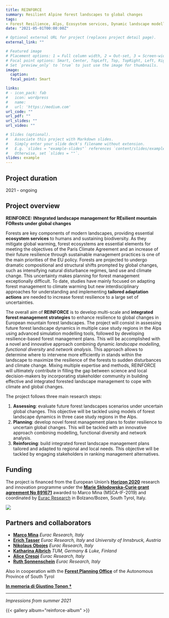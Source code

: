 ```yaml
---
title: REINFORCE
summary: Resilient Alpine forest landscapes to global changes
tags:
- Forest Resilience, Alps, Ecosystem services, Dynamic landscape modelling
date: "2021-05-01T00:00:00Z"

# Optional external URL for project (replaces project detail page).
external_link: ""

# Featured image
# Placement options: 1 = Full column width, 2 = Out-set, 3 = Screen-width
# Focal point options: Smart, Center, TopLeft, Top, TopRight, Left, Right, BottomLeft, Bottom, BottomRight
# Set `preview_only` to `true` to just use the image for thumbnails.
image:
  caption:
  focal_point: Smart

links:
# - icon_pack: fab
#   icon: wordpress
#   name: 
#   url: 'https://medium.com'
url_code: ""
url_pdf: ""
url_slides: ""
url_video: ""

# Slides (optional).
#   Associate this project with Markdown slides.
#   Simply enter your slide deck's filename without extension.
#   E.g. `slides = "example-slides"` references `content/slides/example-slides.md`.
#   Otherwise, set `slides = ""`.
slides: example
---
```


## Project duration
2021 - ongoing


## Project overview
**REINFORCE: INtegrated landscape management for REsilient mountain FORests under global changes**

Forests are key components of modern landscapes, providing essential **ecosystem services** to humans and sustaining biodiversity. As they mitigate global warming, forest ecosystems are essential elements for meeting the objectives of the Paris Climate Agreement and an increase of their future resilience through sustainable management practices is one of the main priorities of the EU policy. Forests are projected to undergo dramatic compositional and structural shifts prompted by global changes, such as intensifying natural disturbance regimes, land use and climate change. This uncertainty makes planning for forest management exceptionally difficult. To date, studies have mainly focused on adapting forest management to climate warming but new interdisciplinary approaches for understanding and implementing **tailored adaptation actions** are needed to increase forest resilience to a large set of uncertainties. 

The overall aim of **REINFORCE** is to develop multi-scale and **integrated forest management strategies** to enhance resilience to global changes in European mountain forest landscapes. The project will consist in assessing future forest landscape dynamics in multiple case study regions in the Alps using advanced simulation modelling tools, followed by developing resilience-based forest management plans. This will be accomplished with a novel and innovative approach combining dynamic *landscape modelling*, *functional diversity* and *network analysis*. This approach allows to determine where to intervene more efficiently in stands within the landscape to maximize the resilience of the forests to sudden disturbances and climate change. Mixing multiple expertise and methods, REINFORCE will ultimately contribute in filling the gap between science and local decision-makers by incorporating stakeholder community in building effective and integrated forested landscape management to cope with climate and global changes.


The project follows three main research steps:
 1. **Assessing**: evaluate future forest landscapes scenarios under uncertain global changes. This objective will be tackled using models of forest landscape dynamics in three case study regions in the Alps.
 2. **Planning**: develop novel forest management plans to foster resilience to uncertain global changes. This will be tackled with an innovative approach combining modelling, functional diversity and network analysis.
 3. **Reinforcing**: build integrated forest landscape management plans tailored and adapted to regional and local needs. This objective will be tackled by engaging stakeholders in ranking management alternatives.


## Funding

The project is financed from the European Union’s [**Horizon 2020**](https://ec.europa.eu/programmes/horizon2020/) research and innovation programme under the [**Marie Skłodowska-Curie grant agreement No 891671**](https://cordis.europa.eu/project/id/891671) awarded to Marco Mina (MSCA-IF-2019) and coordinated by [Eurac Research](https://www.eurac.edu/en/pages/default.aspx) in Bolzano/Bozen, South Tyrol, Italy. 

![](/img/reinforce_funding.png)

## Partners and collaborators

 - [**Marco Mina**](https://www.eurac.edu/en/people/marco-mina?institute=institute-for-alpine-environment) _Eurac Research, Italy_
 - [**Erich Tasser**](https://www.eurac.edu/en/people/erich-ignaz-tasser) _Eurac Research, Italy_ and _University of Innsbruck, Austria_ 
 - [**Nikolaus Obojes**](https://www.eurac.edu/en/people/nikolaus-obojes) _Eurac Research, Italy_
 - [**Katharina Albrich**](https://www.edfm.wzw.tum.de/team/albrich.html) _TUM, Germany & Luke, Finland_
 - [**Alice Crespi**](https://www.eurac.edu/it/people/alice-crespi) _Eurac Research, Italy_
 - [**Ruth Sonnenschein**](https://www.eurac.edu/en/people/ruth-sonnenschein) _Eurac Research, Italy_


  
Also in cooperation with the [**Forest Planning Office**](https://www.provincia.bz.it/it/contatti.asp?orga_orgaid=970) of the Autonomous Province of South Tyrol 

[**In memoria di Giustino Tonon †**](https://sisef.org/2021/07/08/in-memoria-di-giustino-tonon/)

<!---   ![](/img/southtyrol.png)  -->

-----------------------------
*Impressions from summer 2021*

{{< gallery album="reinforce-album" >}}
